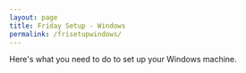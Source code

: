 ```yaml
---
layout: page
title: Friday Setup - Windows
permalink: /frisetupwindows/
---
```


Here's what you need to do to set up your Windows machine.